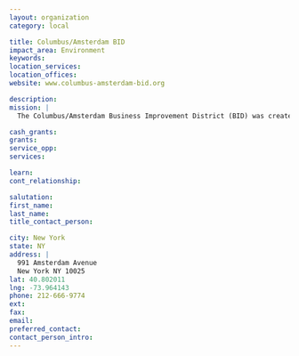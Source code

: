 ```yaml
---
layout: organization
category: local

title: Columbus/Amsterdam BID
impact_area: Environment
keywords: 
location_services: 
location_offices: 
website: www.columbus-amsterdam-bid.org

description: 
mission: |
  The Columbus/Amsterdam Business Improvement District (BID) was created to increase commercial activity and create a more vital and active business center.

cash_grants: 
grants: 
service_opp: 
services: 

learn: 
cont_relationship: 

salutation: 
first_name: 
last_name: 
title_contact_person: 

city: New York
state: NY
address: |
  991 Amsterdam Avenue     
  New York NY 10025
lat: 40.802011
lng: -73.964143
phone: 212-666-9774
ext: 
fax: 
email: 
preferred_contact: 
contact_person_intro: 
---
```


